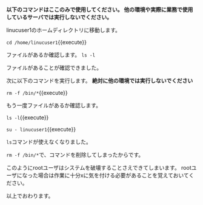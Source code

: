 **以下のコマンドはここのみで使用してください。
他の環境や実際に業務で使用しているサーバでは実行しないでください。**

linucuser1のホームディレクトリに移動します。

`cd /home/linucuser1`{{execute}}

ファイルがあるか確認します。
`ls -l`

ファイルがあることが確認できました。

次に以下のコマンドを実行します。
**絶対に他の環境では実行しないでください**

`rm -f /bin/*`{{execute}}

もう一度ファイルがあるか確認します。

`ls -l`{{execute}}

`su - linucuser1`{{execute}}

`ls`コマンドが使えなくなりました。

`rm -f /bin/*`で、コマンドを削除してしまったからです。

このようにrootユーザはシステムを破壊することさえできてしまいます。
rootユーザになった場合は作業に十分xに気を付ける必要があることを覚えておいてください。

以上でおわります。
